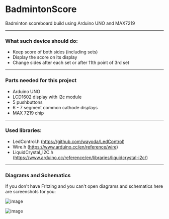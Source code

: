 # BadmintonScore

Badminton scoreboard build using Arduino UNO and MAX7219

---

### What such device should do:

- Keep score of both sides (including sets)
- Display the score on its display
- Change sides after each set or after 11th point of 3rd set

---

### Parts needed for this project

- Arduino UNO
- LCD1602 display with i2c module
- 5 pushbuttons
- 6 - 7 segment common cathode displays
- MAX 7219 chip

---

### Used libraries:

- LedControl.h (https://github.com/wayoda/LedControl)
- Wire.h (https://www.arduino.cc/en/reference/wire)
- LiquidCrystal_I2C.h (https://www.arduino.cc/reference/en/libraries/liquidcrystal-i2c/)

---

### Diagrams and Schematics

If you don't have Fritzing and you can't open diagrams and schematics here are screenshots for you:

![image](https://user-images.githubusercontent.com/72706877/136065706-bce70d8e-55e9-4f0f-8e08-8efeb21c8c29.png)

![image](https://user-images.githubusercontent.com/72706877/137393297-3661a87d-24f1-421b-bd42-43eee341c2d6.png)

